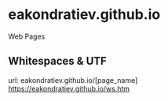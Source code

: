 # eakondratiev.github.io
Web Pages

## Whitespaces & UTF
url: eakondratiev.github.io/[page_name]
https://eakondratiev.github.io/ws.htm
